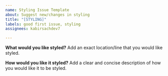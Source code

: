 ```yaml
---
name: Styling Issue Template
about: Suggest new/changes in styling
title: "[STYLING]"
labels: good first issue, styling
assignees: kabirsachdev7

---
```


**What would you like styled?**
Add an exact location/line that you would like styled.

**How would you like it styled?**
Add a clear and concise description of how you would like it to be styled.
